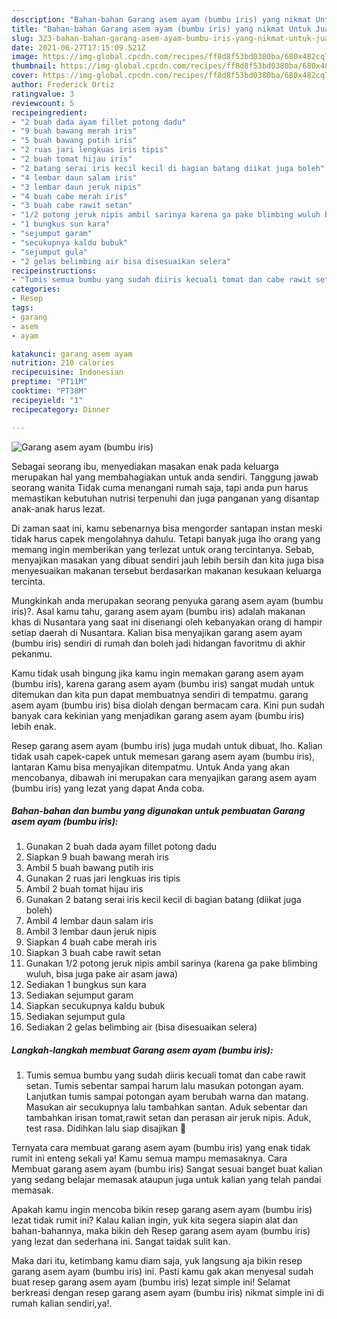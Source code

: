 ```yaml
---
description: "Bahan-bahan Garang asem ayam (bumbu iris) yang nikmat Untuk Jualan"
title: "Bahan-bahan Garang asem ayam (bumbu iris) yang nikmat Untuk Jualan"
slug: 323-bahan-bahan-garang-asem-ayam-bumbu-iris-yang-nikmat-untuk-jualan
date: 2021-06-27T17:15:09.521Z
image: https://img-global.cpcdn.com/recipes/ff8d8f53bd0380ba/680x482cq70/garang-asem-ayam-bumbu-iris-foto-resep-utama.jpg
thumbnail: https://img-global.cpcdn.com/recipes/ff8d8f53bd0380ba/680x482cq70/garang-asem-ayam-bumbu-iris-foto-resep-utama.jpg
cover: https://img-global.cpcdn.com/recipes/ff8d8f53bd0380ba/680x482cq70/garang-asem-ayam-bumbu-iris-foto-resep-utama.jpg
author: Frederick Ortiz
ratingvalue: 3
reviewcount: 5
recipeingredient:
- "2 buah dada ayam fillet potong dadu"
- "9 buah bawang merah iris"
- "5 buah bawang putih iris"
- "2 ruas jari lengkuas iris tipis"
- "2 buah tomat hijau iris"
- "2 batang serai iris kecil kecil di bagian batang diikat juga boleh"
- "4 lembar daun salam iris"
- "3 lembar daun jeruk nipis"
- "4 buah cabe merah iris"
- "3 buah cabe rawit setan"
- "1/2 potong jeruk nipis ambil sarinya karena ga pake blimbing wuluh bisa juga pake air asam jawa"
- "1 bungkus sun kara"
- "sejumput garam"
- "secukupnya kaldu bubuk"
- "sejumput gula"
- "2 gelas belimbing air bisa disesuaikan selera"
recipeinstructions:
- "Tumis semua bumbu yang sudah diiris kecuali tomat dan cabe rawit setan. Tumis sebentar sampai harum lalu masukan potongan ayam. Lanjutkan tumis sampai potongan ayam berubah warna dan matang. Masukan air secukupnya lalu tambahkan santan. Aduk sebentar dan tambahkan irisan tomat,rawit setan dan perasan air jeruk nipis. Aduk, test rasa. Didihkan lalu siap disajikan 💝"
categories:
- Resep
tags:
- garang
- asem
- ayam

katakunci: garang asem ayam 
nutrition: 210 calories
recipecuisine: Indonesian
preptime: "PT11M"
cooktime: "PT38M"
recipeyield: "1"
recipecategory: Dinner

---
```



![Garang asem ayam (bumbu iris)](https://img-global.cpcdn.com/recipes/ff8d8f53bd0380ba/680x482cq70/garang-asem-ayam-bumbu-iris-foto-resep-utama.jpg)

Sebagai seorang ibu, menyediakan masakan enak pada keluarga merupakan hal yang membahagiakan untuk anda sendiri. Tanggung jawab seorang  wanita Tidak cuma menangani rumah saja, tapi anda pun harus memastikan kebutuhan nutrisi terpenuhi dan juga panganan yang disantap anak-anak harus lezat.

Di zaman  saat ini, kamu sebenarnya bisa mengorder santapan instan meski tidak harus capek mengolahnya dahulu. Tetapi banyak juga lho orang yang memang ingin memberikan yang terlezat untuk orang tercintanya. Sebab, menyajikan masakan yang dibuat sendiri jauh lebih bersih dan kita juga bisa menyesuaikan makanan tersebut berdasarkan makanan kesukaan keluarga tercinta. 



Mungkinkah anda merupakan seorang penyuka garang asem ayam (bumbu iris)?. Asal kamu tahu, garang asem ayam (bumbu iris) adalah makanan khas di Nusantara yang saat ini disenangi oleh kebanyakan orang di hampir setiap daerah di Nusantara. Kalian bisa menyajikan garang asem ayam (bumbu iris) sendiri di rumah dan boleh jadi hidangan favoritmu di akhir pekanmu.

Kamu tidak usah bingung jika kamu ingin memakan garang asem ayam (bumbu iris), karena garang asem ayam (bumbu iris) sangat mudah untuk ditemukan dan kita pun dapat membuatnya sendiri di tempatmu. garang asem ayam (bumbu iris) bisa diolah dengan bermacam cara. Kini pun sudah banyak cara kekinian yang menjadikan garang asem ayam (bumbu iris) lebih enak.

Resep garang asem ayam (bumbu iris) juga mudah untuk dibuat, lho. Kalian tidak usah capek-capek untuk memesan garang asem ayam (bumbu iris), lantaran Kamu bisa menyajikan ditempatmu. Untuk Anda yang akan mencobanya, dibawah ini merupakan cara menyajikan garang asem ayam (bumbu iris) yang lezat yang dapat Anda coba.

<!--inarticleads1-->

##### Bahan-bahan dan bumbu yang digunakan untuk pembuatan Garang asem ayam (bumbu iris):

1. Gunakan 2 buah dada ayam fillet potong dadu
1. Siapkan 9 buah bawang merah iris
1. Ambil 5 buah bawang putih iris
1. Gunakan 2 ruas jari lengkuas iris tipis
1. Ambil 2 buah tomat hijau iris
1. Gunakan 2 batang serai iris kecil kecil di bagian batang (diikat juga boleh)
1. Ambil 4 lembar daun salam iris
1. Ambil 3 lembar daun jeruk nipis
1. Siapkan 4 buah cabe merah iris
1. Siapkan 3 buah cabe rawit setan
1. Gunakan 1/2 potong jeruk nipis ambil sarinya (karena ga pake blimbing wuluh, bisa juga pake air asam jawa)
1. Sediakan 1 bungkus sun kara
1. Sediakan sejumput garam
1. Siapkan secukupnya kaldu bubuk
1. Sediakan sejumput gula
1. Sediakan 2 gelas belimbing air (bisa disesuaikan selera)




<!--inarticleads2-->

##### Langkah-langkah membuat Garang asem ayam (bumbu iris):

1. Tumis semua bumbu yang sudah diiris kecuali tomat dan cabe rawit setan. Tumis sebentar sampai harum lalu masukan potongan ayam. Lanjutkan tumis sampai potongan ayam berubah warna dan matang. Masukan air secukupnya lalu tambahkan santan. Aduk sebentar dan tambahkan irisan tomat,rawit setan dan perasan air jeruk nipis. Aduk, test rasa. Didihkan lalu siap disajikan 💝




Ternyata cara membuat garang asem ayam (bumbu iris) yang enak tidak rumit ini enteng sekali ya! Kamu semua mampu memasaknya. Cara Membuat garang asem ayam (bumbu iris) Sangat sesuai banget buat kalian yang sedang belajar memasak ataupun juga untuk kalian yang telah pandai memasak.

Apakah kamu ingin mencoba bikin resep garang asem ayam (bumbu iris) lezat tidak rumit ini? Kalau kalian ingin, yuk kita segera siapin alat dan bahan-bahannya, maka bikin deh Resep garang asem ayam (bumbu iris) yang lezat dan sederhana ini. Sangat taidak sulit kan. 

Maka dari itu, ketimbang kamu diam saja, yuk langsung aja bikin resep garang asem ayam (bumbu iris) ini. Pasti kamu gak akan menyesal sudah buat resep garang asem ayam (bumbu iris) lezat simple ini! Selamat berkreasi dengan resep garang asem ayam (bumbu iris) nikmat simple ini di rumah kalian sendiri,ya!.

